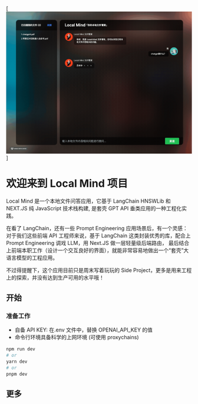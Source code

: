 [![local mind banner](./public/shotcut.gif)]

# 欢迎来到 Local Mind 项目

Local Mind 是一个本地文件问答应用，它基于 LangChain HNSWLib 和 NEXT.JS 纯 JavaScript 技术栈构建, 是套壳 GPT API 垂类应用的一种工程化实践。

在看了 LangChain，还有一些 Prompt Engineering 应用场景后，有一个灵感：对于我们这些前端 API 工程师来说，基于 LangChain 这类封装优秀的库，配合上 Prompt Engineering 调戏 LLM，用 Next.JS 做一层轻量级后端路由， 最后结合上前端本职工作（设计一个交互良好的界面），就能非常容易地做出一个“套壳”大语言模型的工程应用。

不过得提醒下，这个应用目前只是周末写着玩玩的 Side Project，更多是用来工程上的探索，并没有达到生产可用的水平哦！

## 开始

### 准备工作

- 自备 API KEY: 在.env 文件中，替换 OPENAI_API_KEY 的值
- 命令行环境具备科学的上网环境 (可使用 proxychains)

```bash
npm run dev
# or
yarn dev
# or
pnpm dev
```

## 更多
